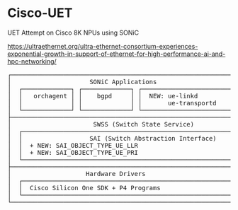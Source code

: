 # Cisco-UET
UET Attempt on Cisco 8K NPUs using SONiC

https://ultraethernet.org/ultra-ethernet-consortium-experiences-exponential-growth-in-support-of-ethernet-for-high-performance-ai-and-hpc-networking/

<pre>
┌─────────────────────────────────────────────────────────────┐
│                     SONiC Applications                     │
│  ┌─────────────┐ ┌─────────────┐ ┌─────────────────────────┐│
│  │   orchagent │ │    bgpd     │ │  NEW: ue-linkd          ││
│  │             │ │             │ │       ue-transportd     ││
│  └─────────────┘ └─────────────┘ └─────────────────────────┘│
├─────────────────────────────────────────────────────────────┤
│                      SWSS (Switch State Service)           │
│  ┌─────────────────────────────────────────────────────────┐│
│  │                  SAI (Switch Abstraction Interface)    ││
│  │  + NEW: SAI_OBJECT_TYPE_UE_LLR                         ││
│  │  + NEW: SAI_OBJECT_TYPE_UE_PRI                         ││
│  └─────────────────────────────────────────────────────────┘│
├─────────────────────────────────────────────────────────────┤
│                    Hardware Drivers                        │
│  ┌─────────────────────────────────────────────────────────┐│
│  │  Cisco Silicon One SDK + P4 Programs                   ││
│  └─────────────────────────────────────────────────────────┘│
└─────────────────────────────────────────────────────────────┘
</pre>
